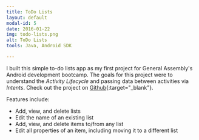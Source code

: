 ```yaml
---
title: ToDo Lists
layout: default
modal-id: 5
date: 2016-01-22
img: todo-lists.png
alt: ToDo Lists
tools: Java, Android SDK

---
```


I built this simple to-do lists app as my first project for General Assembly's
Android development bootcamp. The goals for this project were to understand
the *Activity Lifecycle* and passing data between activities via *Intents*.
Check out the project on [Github](https://github.com/charlesdrews/ToDo-Lists){:target="_blank"}.

Features include:

  * Add, view, and delete lists
  * Edit the name of an existing list
  * Add, view, and delete items to/from any list
  * Edit all properties of an item, including moving it to a different list

